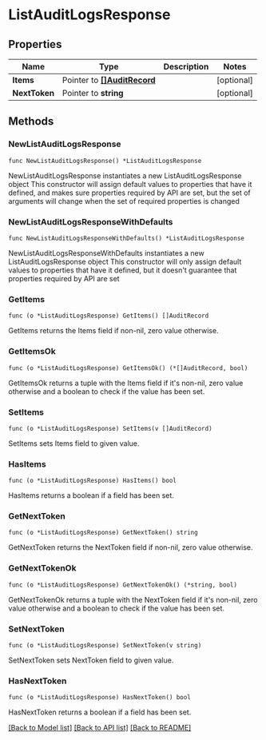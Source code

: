 # ListAuditLogsResponse

## Properties

Name | Type | Description | Notes
------------ | ------------- | ------------- | -------------
**Items** | Pointer to [**[]AuditRecord**](AuditRecord.md) |  | [optional] 
**NextToken** | Pointer to **string** |  | [optional] 

## Methods

### NewListAuditLogsResponse

`func NewListAuditLogsResponse() *ListAuditLogsResponse`

NewListAuditLogsResponse instantiates a new ListAuditLogsResponse object
This constructor will assign default values to properties that have it defined,
and makes sure properties required by API are set, but the set of arguments
will change when the set of required properties is changed

### NewListAuditLogsResponseWithDefaults

`func NewListAuditLogsResponseWithDefaults() *ListAuditLogsResponse`

NewListAuditLogsResponseWithDefaults instantiates a new ListAuditLogsResponse object
This constructor will only assign default values to properties that have it defined,
but it doesn't guarantee that properties required by API are set

### GetItems

`func (o *ListAuditLogsResponse) GetItems() []AuditRecord`

GetItems returns the Items field if non-nil, zero value otherwise.

### GetItemsOk

`func (o *ListAuditLogsResponse) GetItemsOk() (*[]AuditRecord, bool)`

GetItemsOk returns a tuple with the Items field if it's non-nil, zero value otherwise
and a boolean to check if the value has been set.

### SetItems

`func (o *ListAuditLogsResponse) SetItems(v []AuditRecord)`

SetItems sets Items field to given value.

### HasItems

`func (o *ListAuditLogsResponse) HasItems() bool`

HasItems returns a boolean if a field has been set.

### GetNextToken

`func (o *ListAuditLogsResponse) GetNextToken() string`

GetNextToken returns the NextToken field if non-nil, zero value otherwise.

### GetNextTokenOk

`func (o *ListAuditLogsResponse) GetNextTokenOk() (*string, bool)`

GetNextTokenOk returns a tuple with the NextToken field if it's non-nil, zero value otherwise
and a boolean to check if the value has been set.

### SetNextToken

`func (o *ListAuditLogsResponse) SetNextToken(v string)`

SetNextToken sets NextToken field to given value.

### HasNextToken

`func (o *ListAuditLogsResponse) HasNextToken() bool`

HasNextToken returns a boolean if a field has been set.


[[Back to Model list]](../README.md#documentation-for-models) [[Back to API list]](../README.md#documentation-for-api-endpoints) [[Back to README]](../README.md)


